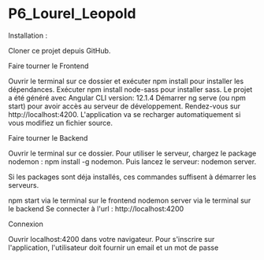 # P6_Lourel_Leopold

Installation : 


Cloner ce projet depuis GitHub.


Faire tourner le Frontend


Ouvrir le terminal sur ce dossier et exécuter npm install pour installer les dépendances.
Exécuter npm install node-sass pour installer sass.
Le projet a été généré avec Angular CLI version: 12.1.4
Démarrer ng serve (ou npm start) pour avoir accès au serveur de développement.
Rendez-vous sur http://localhost:4200.
L'application va se recharger automatiquement si vous modifiez un fichier source.


Faire tourner le Backend


Ouvrir le terminal sur ce dossier.
Pour utiliser le serveur, chargez le package nodemon : npm install -g nodemon.
Puis lancez le serveur: nodemon server.


Si les packages sont déja installés, ces commandes suffisent à démarrer les serveurs.


npm start via le terminal sur le frontend
nodemon server via le terminal sur le backend
Se connecter à l'url : http://localhost:4200


Connexion


Ouvrir localhost:4200 dans votre navigateur.
Pour s'inscrire sur l'application, l'utilisateur doit fournir un email et un mot de passe
